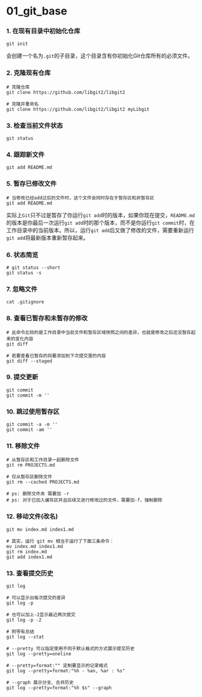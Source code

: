 # 01_git_base

### 1. 在现有目录中初始化仓库

```shell
git init
```

会创建一个名为`.git`的子目录，这个目录含有你初始化Git仓库所有的必须文件。

### 2. 克隆现有仓库

```shell
# 克隆仓库
git clone https://github.com/libgit2/libgit2

# 克隆并重命名
git clone https://github.com/libgit2/libgit2 myLibgit
```

### 3. 检查当前文件状态

```shell
git status
```

### 4. 跟踪新文件

```shell
git add README.md
```

### 5. 暂存已修改文件

```shell
# 当修改已经add过后的文件时，这个文件会同时存在于暂存区和非暂存区
git add README.md
```

实际上`Git`只不过是暂存了你运行`git add`时的版本，如果你现在提交，`README.md`的版本是你最后一次运行`git add`时的那个版本，而不是你运行`git commit`时，在工作目录中的当前版本。所以，运行`git add`后又做了修改的文件，需要重新运行`git add`将最新版本重新暂存起来。

### 6. 状态简览

```shell
# git status --short
git status -s
```

### 7. 忽略文件

```shell
cat .gitignore
```

### 8. 查看已暂存和未暂存的修改

```shell
# 此命令比较的是工作目录中当前文件和暂存区域快照之间的差异，也就是修改之后还没暂存起来的变化内容
git diff

# 若要查看已暂存的将要添加到下次提交里的内容
git diff --staged
```

### 9. 提交更新

```shell
git commit
git commit -m ''
```

### 10. 跳过使用暂存区

```shell
git commit -a -m ''
git commit -am ''
```

### 11. 移除文件

```shell
# 从暂存区和工作目录一起删除文件
git rm PROJECTS.md

# 仅从暂存区删除文件
git rm --cached PROJECTS.md

# ps: 删除文件夹 需要加 -r
# ps: 对于已加入缓存区并且后续又进行修改过的文件，需要加-f，强制删除
```

### 12. 移动文件(改名)

```shell
git mv index.md index1.md

# 其实，运行 git mv 相当于运行了下面三条命令：
mv index.md index1.md
git rm index.md
git add index1.md
```

### 13. 查看提交历史

```shell
git log

# 可以显示出每次提交的差异
git log -p

# 也可以加上-2显示最近两次提交
git log -p -2

# 附带有总结
git log --stat

# --pretty 可以指定使用不同于默认格式的方式展示提交历史
git log --pretty=oneline

# --pretty=format:"" 定制要显示的记录格式
git log --pretty=format:"%h - %an, %ar : %s"

# --graph 展示分支、合并历史
git log --pretty=format:"%h $s" --graph
```